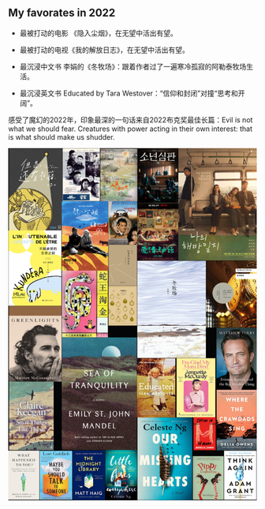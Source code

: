 ## My favorates in 2022

- 最被打动的电影 《隐入尘烟》，在无望中活出有望。

- 最被打动的电视《我的解放日志》，在无望中活出有望。

- 最沉浸中文书 李娟的《冬牧场》：跟着作者过了一遍寒冷孤寂的阿勒泰牧场生活。

- 最沉浸英文书 Educated by Tara Westover：“信仰和封闭”对撞“思考和开阔”。

感受了魔幻的2022年，印象最深的一句话来自2022布克奖最佳长篇：Evil is not what we should fear. Creatures with power acting in their own interest: that is what should make us shudder.

![2022 best](_posts/2022personalBest_tiny.png)

